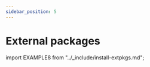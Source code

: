 ```yaml
---
sidebar_position: 5
---
```


# External packages


import EXAMPLE8 from "../_include/install-extpkgs.md";

<EXAMPLE8 />
